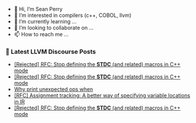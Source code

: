 - 👋 Hi, I’m Sean Perry
- 👀 I’m interested in compilers (c++, COBOL, llvm)
- 🌱 I’m currently learning ...
- 💞️ I’m looking to collaborate on ...
- 📫 How to reach me ...

<!---
s66perry/s66perry is a ✨ special ✨ repository because its `README.md` (this file) appears on your GitHub profile.
You can click the Preview link to take a look at your changes.
--->
### 📕 Latest LLVM Discourse Posts

<!-- DISCOURSE-LLVM:START -->
- [[Rejected] RFC: Stop defining the __STDC__ &lpar;and related&rpar; macros in C++ mode](https://discourse.llvm.org/t/rejected-rfc-stop-defining-the-stdc-and-related-macros-in-c-mode/62468#post_9)
- [[Rejected] RFC: Stop defining the __STDC__ &lpar;and related&rpar; macros in C++ mode](https://discourse.llvm.org/t/rejected-rfc-stop-defining-the-stdc-and-related-macros-in-c-mode/62468#post_8)
- [Why print unexpected ops when](https://discourse.llvm.org/t/why-print-unexpected-ops-when/62487#post_2)
- [[RFC] Assignment tracking: A better way of specifying variable locations in IR](https://discourse.llvm.org/t/rfc-assignment-tracking-a-better-way-of-specifying-variable-locations-in-ir/62367#post_8)
- [[Rejected] RFC: Stop defining the __STDC__ &lpar;and related&rpar; macros in C++ mode](https://discourse.llvm.org/t/rejected-rfc-stop-defining-the-stdc-and-related-macros-in-c-mode/62468#post_7)
<!-- DISCOURSE-LLVM:END -->
